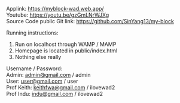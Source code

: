 Applink: https://myblock-wad.web.app/  
Youtube: https://youtu.be/gzGmLNrWJXg  
Source Code public Git link: https://github.com/SinYang13/my-block  

Running instructions:
1) Run on localhost through WAMP / MAMP
2) Homepage is located in public/index.html
3) Nothing else really

Username / Password:  
Admin: admin@gmail.com / admin  
User: user@gmail.com / user  
Prof Keith: keithfwa@gmail.com / ilovewad2  
Prof Indu: indu@gmail.com / ilovewad2  
